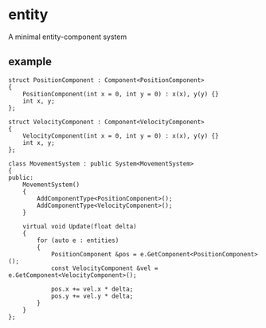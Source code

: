 entity
======

A minimal entity-component system

example
-------

    struct PositionComponent : Component<PositionComponent>
    {
        PositionComponent(int x = 0, int y = 0) : x(x), y(y) {}
        int x, y;
    };

    struct VelocityComponent : Component<VelocityComponent>
    {
        VelocityComponent(int x = 0, int y = 0) : x(x), y(y) {}
        int x, y;
    };

    class MovementSystem : public System<MovementSystem>
    {
    public:
        MovementSystem()
        {
            AddComponentType<PositionComponent>();
            AddComponentType<VelocityComponent>();
        }

        virtual void Update(float delta)
        {
            for (auto e : entities)
            {
                PositionComponent &pos = e.GetComponent<PositionComponent>();
                const VelocityComponent &vel = e.GetComponent<VelocityComponent>();

                pos.x += vel.x * delta;
                pos.y += vel.y * delta;
            }
        }
    };

